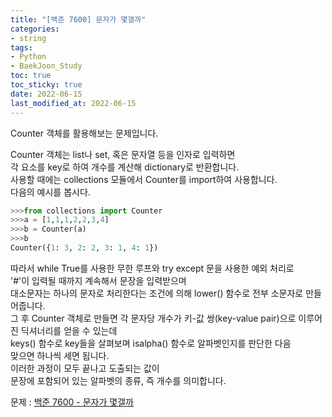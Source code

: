 ```yaml
---
title: "[백준 7600] 문자가 몇갤까"
categories: 
- string
tags:
- Python
- BaekJoon_Study
toc: true
toc_sticky: true
date: 2022-06-15
last_modified_at: 2022-06-15
---
```


Counter 객체를 활용해보는 문제입니다.

Counter 객체는 list나 set, 혹은 문자열 등을 인자로 입력하면    
각 요소를 key로 하여 개수를 계산해 dictionary로 반환합니다.  
사용할 때에는 collections 모듈에서 Counter를 import하여 사용합니다.  
다음의 예시를 봅시다.  
```python
>>>from collections import Counter  
>>>a = [1,1,1,2,2,3,4]  
>>>b = Counter(a)  
>>>b  
Counter({1: 3, 2: 2, 3: 1, 4: 1})  
```
따라서 while True를 사용한 무한 루프와 try except 문을 사용한 예외 처리로  
'#'이 입력될 때까지 계속해서 문장을 입력받으며  
대소문자는 하나의 문자로 처리한다는 조건에 의해 lower() 함수로 전부 소문자로 만들어줍니다.  
그 후 Counter 객체로 만들면 각 문자당 개수가 키-값 쌍(key-value pair)으로 이루어진 딕셔너리를 얻을 수 있는데  
keys() 함수로 key들을 살펴보며 isalpha() 함수로 알파벳인지를 판단한 다음  
맞으면 하나씩 세면 됩니다.  
이러한 과정이 모두 끝나고 도출되는 값이  
문장에 포함되어 있는 알파벳의 종류, 즉 개수를 의미합니다.

문제 : [백준 7600 - 문자가 몇갤까](https://www.acmicpc.net/problem/7600)

<script src="https://gist.github.com/Ryumaker/f2912fad9467cbaa2c989df26d369bbb.js"></script>


